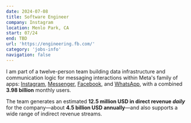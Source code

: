 ```yaml
---
date: 2024-07-08
title: Software Engineer
company: Instagram
location: Menlo Park, CA
start: 07/24
end: TBD
url: 'https://engineering.fb.com/'
category: 'jobs-info'
navigation: false
---
```


I am part of a twelve-person team building data infrastructure
and communication logic for messaging interactions within Meta's
family of apps: [Instagram][instagram], [Messenger][messenger],
[Facebook][facebook], and [WhatsApp][whatsapp],
with a combined **3.98 billion** monthly users.

The team generates an estimated **12.5 million USD in direct revenue _daily_**
for the company&mdash;about **4.5 billion USD annually**&mdash;and
also supports a wide range of indirect revenue streams.

[instagram]:                https://about.meta.com/technologies/instagram/
[messenger]:                https://about.meta.com/technologies/messenger/
[facebook]:                 https://about.meta.com/technologies/facebook/
[whatsapp]:                 https://about.meta.com/technologies/whatsapp/
